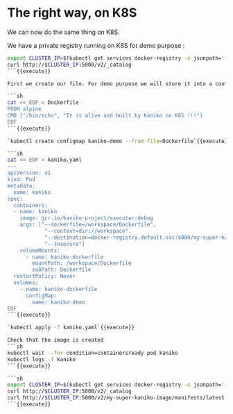 # The right way, on K8S

We can now do the same thing on K8S.

We have a private registry running on K8S for demo purpose :
```sh
export CLUSTER_IP=$(kubectl get services docker-registry -o jsonpath='{.spec.clusterIP}')
curl http://$CLUSTER_IP:5000/v2/_catalog
```{{execute}}

First we create our file. For demo purpose we will store it into a config map.

```sh
cat << EOF > Dockerfile
FROM alpine
CMD ["/bin/echo", "It is alive and built by Kaniko on K8S !!!"]
EOF
```{{execute}}

`kubectl create configmap kaniko-demo --from-file=Dockerfile`{{execute}}

```sh
cat << EOF > kaniko.yaml
---
apiVersion: v1
kind: Pod
metadata:
  name: kaniko
spec:
  containers:
  - name: kaniko
    image: gcr.io/kaniko-project/executor:debug
    args: ["--dockerfile=/workspace/Dockerfile",
            "--context=dir://workspace",
            "--destination=docker-registry.default.svc:5000/my-super-kaniko-image:latest",
            "--insecure"]
    volumeMounts:
      - name: kaniko-dockerfile
        mountPath: /workspace/Dockerfile
        subPath: Dockerfile
  restartPolicy: Never
  volumes:
    - name: kaniko-dockerfile
      configMap:
        name: kaniko-demo
EOF
```{{execute}}

`kubectl apply -f kaniko.yaml`{{execute}}

Check that the image is created
```sh
kubectl wait --for condition=containersready pod kaniko
kubectl logs -f kaniko
```{{execute}}

```sh
export CLUSTER_IP=$(kubectl get services docker-registry -o jsonpath='{.spec.clusterIP}')
curl http://$CLUSTER_IP:5000/v2/_catalog
curl http://$CLUSTER_IP:5000/v2/my-super-kaniko-image/manifests/latest
```{{execute}}
